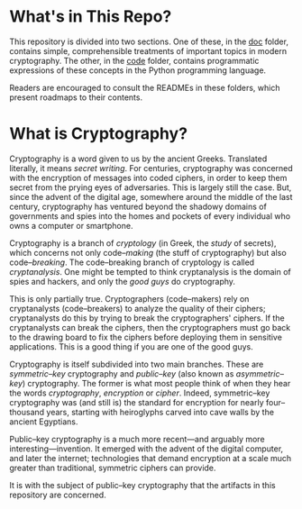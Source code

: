 # What's in This Repo?
This repository is divided into two sections. One of these, in the [doc](https://github.com/dchampion/crypto/tree/master/doc) folder, contains simple, comprehensible treatments of important topics in modern cryptography. The other, in the [code](https://github.com/dchampion/crypto/tree/master/code) folder, contains programmatic expressions of these concepts in the Python programming language.

Readers are encouraged to consult the READMEs in these folders, which present roadmaps to their contents.

# What is Cryptography?
Cryptography is a word given to us by the ancient Greeks. Translated literally, it means *secret writing*. For centuries, cryptography was concerned with the encryption of messages into coded ciphers, in order to keep them secret from the prying eyes of adversaries. This is largely still the case. But, since the advent of the digital age, somewhere around the middle of the last century, cryptography has ventured beyond the shadowy domains of governments and spies into the homes and pockets of every individual who owns a computer or smartphone.

Cryptography is a branch of *cryptology* (in Greek, the *study* of secrets), which concerns not only code&ndash;*making* (the stuff of cryptography) but also code&ndash;*breaking*. The code&ndash;breaking branch of cryptology is called *cryptanalysis*. One might be tempted to think cryptanalysis is the domain of spies and hackers, and only the *good guys* do cryptography.

This is only partially true. Cryptographers (code&ndash;makers) rely on cryptanalysts (code&ndash;breakers) to analyze the quality of their ciphers; cryptanalysts do this by trying to break the cryptographers' ciphers. If the cryptanalysts can break the ciphers, then the cryptographers must go back to the drawing board to fix the ciphers before deploying them in sensitive applications. This is a good thing if you are one of the good guys.

Cryptography is itself subdivided into two main branches. These are *symmetric&ndash;key* cryptography and *public&ndash;key* (also known as *asymmetric&ndash;key*) cryptography. The former is what most people think of when they hear the words *cryptography*, *encryption* or *cipher*. Indeed, symmetric&ndash;key cryptography was (and still is) the standard for encryption for nearly four&ndash;thousand years, starting with heiroglyphs carved into cave walls by the ancient Egyptians.

Public&ndash;key cryptography is a much more recent&mdash;and arguably more interesting&mdash;invention. It emerged with the advent of the digital computer, and later the internet; technologies that demand encryption at a scale much greater than traditional, symmetric ciphers can provide.

It is with the subject of public&ndash;key cryptography that the artifacts in this repository are concerned.